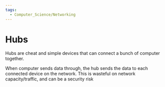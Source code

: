 ```yaml
---
tags:
  - Computer_Science/Networking
---
```

# Hubs
Hubs are cheat and simple devices that can connect a bunch of computer together.

When computer sends data through, the hub sends the data to each connected device on the network. This is wasteful on network capacity/traffic, and can be a security risk

